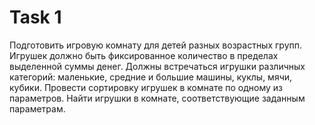 # Task 1

Подготовить игровую комнату для детей разных возрастных групп.
Игрушек должно быть фиксированное количество в пределах выделенной суммы денег.
Должны встречаться игрушки различных категорий: маленькие, средние и большие машины, куклы, мячи, кубики.
Провести сортировку игрушек в комнате по одному из параметров.
Найти игрушки в комнате, соответствующие заданным параметрам.
